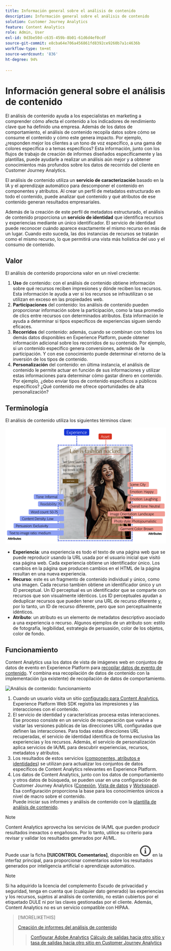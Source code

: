```yaml
---
title: Información general sobre el análisis de contenido
description: Información general sobre el análisis de contenido
solution: Customer Journey Analytics
feature: Content Analytics
role: Admin, User
exl-id: 0d3be50d-c635-459b-8b01-61d6d4ef0cdf
source-git-commit: e8cba64e706a456861fd8392ce9260b7a1c4636b
workflow-type: tm+mt
source-wordcount: '836'
ht-degree: 94%

---
```


# Información general sobre el análisis de contenido

El análisis de contenido ayuda a los especialistas en marketing a comprender cómo afecta el contenido a los indicadores de rendimiento clave que ha definido una empresa. Además de los datos de comportamiento, el análisis de contenido recopila datos sobre cómo se consume el contenido y cómo este genera impacto. Por ejemplo, ¿responden mejor los clientes a un tono de voz específico, a una gama de colores específica o a temas específicos? Esta información, junto con los flujos de trabajo de creación de informes diseñados específicamente y las plantillas, puede ayudarle a realizar un análisis aún mejor y a obtener conocimientos más profundos sobre los datos de recorrido del cliente en Customer Journey Analytics.

El análisis de contenido utiliza un **servicio de caracterización** basado en la IA y el aprendizaje automático para descomponer el contenido en componentes y atributos. Al crear un perfil de metadatos estructurado en todo el contenido, puede analizar qué contenido y qué atributos de ese contenido generan resultados empresariales.

Además de la creación de este perfil de metadatos estructurado, el análisis de contenido proporciona un **servicio de identidad** que identifica recursos y experiencias mediante un único identificador. El servicio de identidad puede reconocer cuándo aparece exactamente el mismo recurso en más de un lugar. Cuando esto suceda, las dos instancias de recursos se tratarán como el mismo recurso, lo que permitirá una vista más holística del uso y el consumo de contenido.

## Valor

El análisis de contenido proporciona valor en un nivel creciente:

1. **Uso** de contenido: con el análisis de contenido obtiene información sobre qué recursos reciben impresiones y dónde reciben los recursos. Esta información le ayuda a ver si los recursos se infrautilizan o se utilizan en exceso en las propiedades web.
1. **Participaciones** del contenido: los análisis de contenido pueden proporcionar información sobre la participación, como la tasa promedio de clics entre recursos con determinados atributos. Esta información le ayuda a determinar si tipos específicos de experiencias siguen siendo eficaces.
1. **Recorridos** del contenido: además, cuando se combinan con todos los demás datos disponibles en Experience Platform, puede obtener información adicional sobre los recorridos de su contenido. Por ejemplo, si un contenido específico genera conversiones, además de la participación. Y con ese conocimiento puede determinar el retorno de la inversión de los tipos de contenido.
1. **Personalización** del contenido: en última instancia, el análisis de contenido le permite actuar en función de sus informaciones y utilizar estas informaciones para determinar cómo gastar dinero en contenido. Por ejemplo, ¿debo enviar tipos de contenido específicos a públicos específicos? ¿Qué contenido me ofrece oportunidades de alta personalización?

## Terminología

El análisis de contenido utiliza los siguientes términos clave:

![Recursos y experiencias](/help/content-analytics/assets/content-analytics-experience-asset.png)

* **Experiencia**: una experiencia es todo el texto de una página web que se puede reproducir usando la URL usada por el usuario inicial que visitó esa página web. Cada experiencia obtiene un identificador único. Los cambios en la página que producen cambios en el HTML de la página resultan en una nueva experiencia.
* **Recurso**: este es un fragmento de contenido individual y único, como una imagen. Cada recurso también obtiene un identificador único y un ID perceptual. Un ID perceptual es un identificador que se comparte con recursos que son visualmente idénticos. Los ID perceptuales ayudan a deduplicar recursos que pueden tener una URL de recurso diferente y, por lo tanto, un ID de recurso diferente, pero que son perceptualmente idénticos.
* **Atributo**: un atributo es un elemento de metadatos descriptivo asociado a una experiencia o recurso. Algunos ejemplos de un atributo son: estilo de fotografía, legibilidad, estrategia de persuasión, color de los objetos, color de fondo.

## Funcionamiento

Content Analytics usa los datos de vista de imágenes web en conjuntos de datos de evento en Experience Platform para [recopilar datos de evento de contenido](config/datacollection.md). Y combina esa recopilación de datos de contenido con la implementación (ya existente) de recopilación de datos de comportamiento.

![Análisis de contenido: funcionamiento](assets/aca-overview.gif)

1. Cuando un usuario visita un sitio [configurado para Content Analytics](config/configuration.md), Experience Platform Web SDK registra las impresiones y las interacciones con el contenido.
1. El servicio de identidad y características procesa estas interacciones. Ese proceso consiste en un servicio de recuperación que vuelve a visitar las versiones públicas de las direcciones URL configuradas que definen las interacciones. Para todas estas direcciones URL recuperadas, el servicio de identidad identifica de forma exclusiva las experiencias y los recursos. Además, el servicio de personalización aplica servicios de IA/ML para descubrir experiencias, recursos, metadatos y atributos.
1. Los resultados de estos servicios ([componentes, atributos e identidades](/help/content-analytics/report/components.md)) se utilizan para actualizar los conjuntos de datos específicos de Content Analytics relevantes en Experience Platform.
1. Los datos de Content Analytics, junto con los datos de comportamiento y otros datos de búsqueda, se pueden usar en una configuración de Customer Journey Analytics ([Conexión](/help/connections/overview.md), [Vista de datos](/help/data-views/data-views.md) y [Workspace](/help/analysis-workspace/home.md)). Esa configuración proporciona la base para los conocimientos únicos a nivel de macro sobre el contenido. <br/>Puede iniciar sus informes y análisis de contenido con la [plantilla de análisis de contenido](/help/content-analytics/report/report.md#template).


>[!NOTE]
>
>Content Analytics aprovecha los servicios de IA/ML que pueden producir resultados inexactos o engañosos. Por lo tanto, utilice su criterio para revisar y validar los resultados generados por AI/ML.
>
>Puede usar la ficha **[!UICONTROL Comentarios]**, disponible en ![InfoOutline](/help/assets/icons/InfoOutline.svg) en la interfaz principal, para proporcionar comentarios sobre los resultados generados por inteligencia artificial o aprendizaje automático.
>

>[!NOTE]
>
>Si ha adquirido la licencia del complemento Escudo de privacidad y seguridad, tenga en cuenta que (cualquier dato generado) las experiencias y los recursos, sujetos al análisis de contenido, no están cubiertos por el etiquetado DULE ni por las claves gestionadas por el cliente. Además, Content Analytics no es un servicio compatible con HIPAA.
>


>[!MORELIKETHIS]
>
>[Creación de informes del análisis de contenido](report/report.md)
>>[Configurar Adobe Analytics](config/configuration.md)
>>[Cálculo de salidas hacia otro sitio y tasa de salidas hacia otro sitio en Customer Journey Analytics](https://experienceleaguecommunities.adobe.com/t5/adobe-analytics-blogs/calculating-bounces-amp-bounce-rate-in-adobe-customer-journey/ba-p/706446#M454)
>

